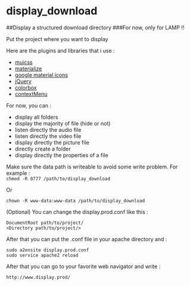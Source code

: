 # display_download
##Display a structured download directory
###For now, only for LAMP !!
  
Put the project where you want to display  

Here are the plugins and libraries that i use :  
* [muicss](https://www.muicss.com/)
* [materialize](http://materializecss.com/)
* [google material icons](https://design.google.com/icons/)
* [jQuery](https://jquery.com/)
* [colorbox](http://www.jacklmoore.com/colorbox/)
* [contextMenu](http://swisnl.github.io/jQuery-contextMenu/)

For now, you can :  
* display all folders
* display the majority of file (hide or not)
* listen directly the audio file
* listen directly the video file
* display directly the picture file
* directly create a folder
* display directly the properties of a file  

Make sure the data path is writeable to avoid some write problem. For example :  
```chmod -R 0777 /path/to/display_download ```  

Or  

```chown -R www-data:www-data /path/to/display_download ```

(Optional) You can change the display.prod.conf like this :  
```
DocumentRoot path/to/project/
<Directory path/to/project/>
```

After that you can put the .conf file in your apache directory and :  
```
sudo a2ensite display.prod.conf
sudo service apache2 reload
```
  
After that you can go to your favorite web navigator and write :


    http://www.display.prod/